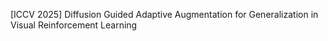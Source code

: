 [ICCV 2025] Diffusion Guided Adaptive Augmentation for Generalization
in Visual Reinforcement Learning
